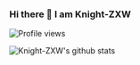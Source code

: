 ### Hi there 👋 I am Knight-ZXW
![Profile views](https://gpvc.arturio.dev/Knight-ZXW)

![Knight-ZXW's github stats](https://github-readme-stats.vercel.app/api?username=Knight-ZXW&show_icons=true)
<!--
**TheBotBox/TheBotBox** is a ✨ _special_ ✨ repository because its `README.md` (this file) appears on your GitHub profile.

Here are some ideas to get you started:

- 🔭 I’m currently working on ...
- 🌱 I’m currently learning ...
- 👯 I’m looking to collaborate on ...
- 🤔 I’m looking for help with ...
- 💬 Ask me about ...
- 📫 How to reach me: ...
- 😄 Pronouns: ...
- ⚡ Fun fact: ...
-->
